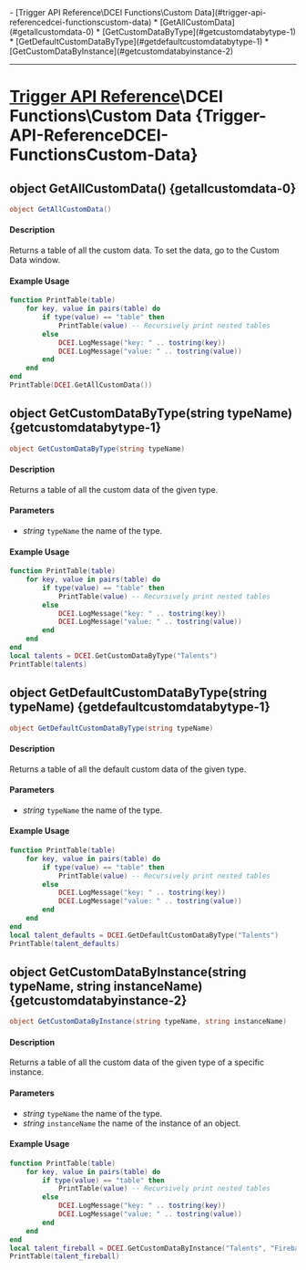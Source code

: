 <div id="toc" markdown="1">
- [Trigger API Reference\DCEI Functions\Custom Data](#trigger-api-referencedcei-functionscustom-data)
  * [GetAllCustomData](#getallcustomdata-0)
  * [GetCustomDataByType](#getcustomdatabytype-1)
  * [GetDefaultCustomDataByType](#getdefaultcustomdatabytype-1)
  * [GetCustomDataByInstance](#getcustomdatabyinstance-2)

</div>

***

# [Trigger API Reference](Trigger-API-Reference)\\DCEI Functions\Custom Data {Trigger-API-ReferenceDCEI-FunctionsCustom-Data}

[](overview-start)

[](overview-end)

## object GetAllCustomData() {getallcustomdata-0}
```cs
object GetAllCustomData()
```
#### Description
[](description-start)
Returns a table of all the custom data. To set the data, go to the Custom Data window.
[](description-end)

#### Example Usage
[](example-usage-start)
```lua
function PrintTable(table)
    for key, value in pairs(table) do
        if type(value) == "table" then
            PrintTable(value) -- Recursively print nested tables
        else
            DCEI.LogMessage("key: " .. tostring(key))
            DCEI.LogMessage("value: " .. tostring(value))
        end
    end
end
PrintTable(DCEI.GetAllCustomData())
```
[](example-usage-end)

[](extra-section-start)

[](extra-section-end)

## object GetCustomDataByType(string typeName) {getcustomdatabytype-1}
```cs
object GetCustomDataByType(string typeName)
```
#### Description
[](description-start)
Returns a table of all the custom data of the given type.
[](description-end)

#### Parameters
[](parameters-start)
- *string* `typeName` the name of the type.

[](parameters-end)

#### Example Usage
[](example-usage-start)
```lua
function PrintTable(table)
    for key, value in pairs(table) do
        if type(value) == "table" then
            PrintTable(value) -- Recursively print nested tables
        else
            DCEI.LogMessage("key: " .. tostring(key))
            DCEI.LogMessage("value: " .. tostring(value))
        end
    end
end
local talents = DCEI.GetCustomDataByType("Talents")
PrintTable(talents)
```
[](example-usage-end)

[](extra-section-start)

[](extra-section-end)

## object GetDefaultCustomDataByType(string typeName) {getdefaultcustomdatabytype-1}
```cs
object GetDefaultCustomDataByType(string typeName)
```
#### Description
[](description-start)
Returns a table of all the default custom data of the given type.
[](description-end)

#### Parameters
[](parameters-start)
- *string* `typeName` the name of the type.

[](parameters-end)

#### Example Usage
[](example-usage-start)
```lua
function PrintTable(table)
    for key, value in pairs(table) do
        if type(value) == "table" then
            PrintTable(value) -- Recursively print nested tables
        else
            DCEI.LogMessage("key: " .. tostring(key))
            DCEI.LogMessage("value: " .. tostring(value))
        end
    end
end
local talent_defaults = DCEI.GetDefaultCustomDataByType("Talents")
PrintTable(talent_defaults)
```
[](example-usage-end)

[](extra-section-start)

[](extra-section-end)

## object GetCustomDataByInstance(string typeName, string instanceName) {getcustomdatabyinstance-2}
```cs
object GetCustomDataByInstance(string typeName, string instanceName)
```
#### Description
[](description-start)
Returns a table of all the custom data of the given type of a specific instance.
[](description-end)

#### Parameters
[](parameters-start)
- *string* `typeName` the name of the type.
- *string* `instanceName` the name of the instance of an object.

[](parameters-end)

#### Example Usage
[](example-usage-start)
```lua
function PrintTable(table)
    for key, value in pairs(table) do
        if type(value) == "table" then
            PrintTable(value) -- Recursively print nested tables
        else
            DCEI.LogMessage("key: " .. tostring(key))
            DCEI.LogMessage("value: " .. tostring(value))
        end
    end
end
local talent_fireball = DCEI.GetCustomDataByInstance("Talents", "Fireball")
PrintTable(talent_fireball)
```
[](example-usage-end)

[](extra-section-start)

[](extra-section-end)

